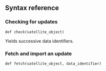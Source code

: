## Syntax reference

### Checking for updates

`def check(satellite_object)`

Yields successive data identifiers.

### Fetch and import an update

`def fetch(satellite_object, data_identifier)`

